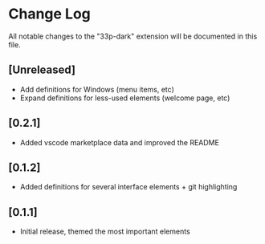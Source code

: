 # Change Log

All notable changes to the "33p-dark" extension will be documented in this file.


## [Unreleased]
- Add definitions for Windows (menu items, etc)
- Expand definitions for less-used elements (welcome page, etc)

## [0.2.1]
- Added vscode marketplace data and improved the README

## [0.1.2]
- Added definitions for several interface elements + git highlighting

## [0.1.1]
- Initial release, themed the most important elements
